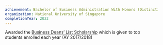 ```yaml
---
achievement: Bachelor of Business Administration With Honors (Distinction, Second Upper)
organization: National University of Singapore
completionYear: 2022
---
```


Awarded the [Business Deans’ List Scholarship](https://bba.nus.edu.sg/student-experience/community/honour-rolls/scholarships/deans-scholarship/) which is given to top students enrolled each year (AY 2017/2018)
